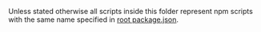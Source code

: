 Unless stated otherwise all scripts inside this folder represent npm scripts with the same name specified in [root package.json](../package.json).
